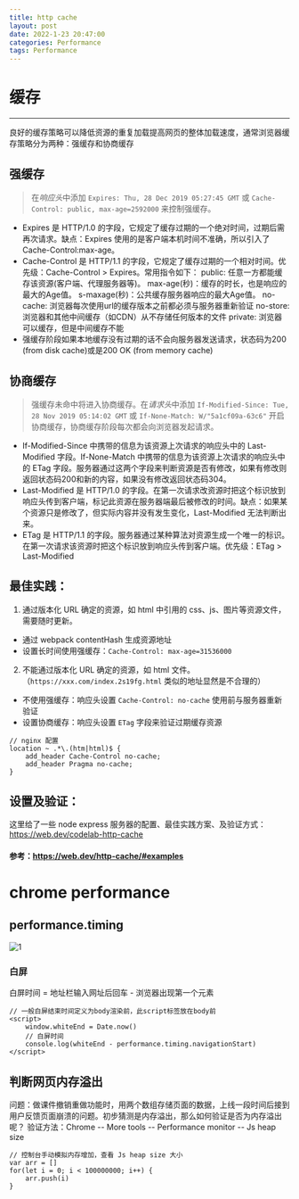 ```yaml
---
title: http cache
layout: post
date: 2022-1-23 20:47:00
categories: Performance
tags: Performance
---
```


# 缓存
------
良好的缓存策略可以降低资源的重复加载提高网页的整体加载速度，通常浏览器缓存策略分为两种：强缓存和协商缓存

## 强缓存
> 在*响应头*中添加 `Expires: Thu, 28 Dec 2019 05:27:45 GMT` 或 `Cache-Control: public, max-age=2592000` 来控制强缓存。
* Expires 是 HTTP/1.0 的字段，它规定了缓存过期的一个绝对时间，过期后需再次请求。缺点：Expires 使用的是客户端本机时间不准确，所以引入了 Cache-Control:max-age。
* Cache-Control 是 HTTP/1.1 的字段，它规定了缓存过期的一个相对时间。优先级：Cache-Control > Expires。常用指令如下：
public: 任意一方都能缓存该资源(客户端、代理服务器等)。
max-age(秒)：缓存的时长，也是响应的最大的Age值。
s-maxage(秒)：公共缓存服务器响应的最大Age值。
no-cache: 浏览器每次使用url的缓存版本之前都必须与服务器重新验证
no-store: 浏览器和其他中间缓存（如CDN）从不存储任何版本的文件
private: 浏览器可以缓存，但是中间缓存不能
* 强缓存阶段如果本地缓存没有过期的话不会向服务器发送请求，状态码为200 (from disk cache)或是200 OK (from memory cache)

## 协商缓存
> 强缓存未命中将进入协商缓存。在*请求头*中添加 `If-Modified-Since: Tue, 28 Nov 2019 05:14:02 GMT` 或 `If-None-Match: W/"5a1cf09a-63c6"` 开启协商缓存，协商缓存阶段每次都会向浏览器发起请求。
* If-Modified-Since 中携带的信息为该资源上次请求的响应头中的 Last-Modified 字段。If-None-Match 中携带的信息为该资源上次请求的响应头中的 ETag 字段。服务器通过这两个字段来判断资源是否有修改，如果有修改则返回状态码200和新的内容，如果没有修改返回状态码304。
* Last-Modified 是 HTTP/1.0 的字段。在第一次请求改资源时把这个标识放到响应头传到客户端，标记此资源在服务器端最后被修改的时间。缺点：如果某个资源只是修改了，但实际内容并没有发生变化，Last-Modified 无法判断出来。
* ETag 是 HTTP/1.1 的字段。服务器通过某种算法对资源生成一个唯一的标识。在第一次请求该资源时把这个标识放到响应头传到客户端。优先级：ETag > Last-Modified

## 最佳实践：
1. 通过版本化 URL 确定的资源，如 html 中引用的 css、js、图片等资源文件，需要随时更新。
* 通过 webpack contentHash 生成资源地址
* 设置长时间使用强缓存：`Cache-Control: max-age=31536000`
2. 不能通过版本化 URL 确定的资源，如 html 文件。（`https://xxx.com/index.2s19fg.html` 类似的地址显然是不合理的）
* 不使用强缓存：响应头设置 `Cache-Control: no-cache` 使用前与服务器重新验证
* 设置协商缓存：响应头设置 `ETag` 字段来验证过期缓存资源
```
// nginx 配置
location ~ .*\.(htm|html)$ {
    add_header Cache-Control no-cache;
    add_header Pragma no-cache;
}
```
## 设置及验证：
这里给了一些 node express 服务器的配置、最佳实践方案、及验证方式：https://web.dev/codelab-http-cache

#### 参考：https://web.dev/http-cache/#examples

# chrome performance 
## performance.timing
![1](/images/timing.webp)
### 白屏
白屏时间 = 地址栏输入网址后回车 - 浏览器出现第一个元素
```
// 一般白屏结束时间定义为body渲染前，此script标签放在body前
<script>
    window.whiteEnd = Date.now()
    // 白屏时间
    console.log(whiteEnd - performance.timing.navigationStart)
</script>
```

## 判断网页内存溢出
问题：做课件撤销重做功能时，用两个数组存储页面的数据，上线一段时间后接到用户反馈页面崩溃的问题。初步猜测是内存溢出，那么如何验证是否为内存溢出呢？
验证方法：Chrome -- More tools -- Performance monitor -- Js heap size 
```
// 控制台手动模拟内存增加，查看 Js heap size 大小
var arr = []
for(let i = 0; i < 100000000; i++) {
    arr.push(i)
}
```
